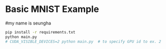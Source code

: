 # Basic MNIST Example
#my name is seungha
```bash
pip install -r requirements.txt
python main.py
# CUDA_VISIBLE_DEVICES=2 python main.py  # to specify GPU id to ex. 2
```
